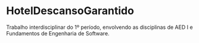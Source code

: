 # HotelDescansoGarantido
Trabalho interdisciplinar do 1º período, envolvendo as disciplinas de AED I e Fundamentos de Engenharia de Software.
